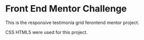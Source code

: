 # Front End Mentor Challenge

This is the responsive testimonia grid ferontend mentor project.

CSS HTML5 were used for this project.